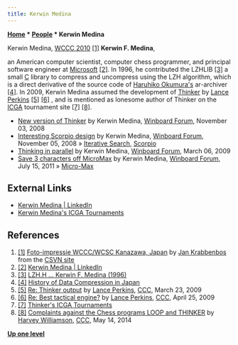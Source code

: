 ```yaml
---
title: Kerwin Medina
---
```

**[Home](Home "Home") \* [People](People "People") \* Kerwin Medina**



 [](File:KerwinMedinaWCCC2010.jpg) Kerwin Medina, [WCCC 2010](WCCC_2010 "WCCC 2010") <a id="cite-note-1" href="#cite-ref-1">[1]</a> 
**Kerwin F. Medina**,  

an American computer scientist, computer chess programmer, and principal software engineer at [Microsoft](Microsoft "Microsoft")
<a id="cite-note-2" href="#cite-ref-2">[2]</a>. 
In 1996, he contributed the LZHLIB <a id="cite-note-3" href="#cite-ref-3">[3]</a> 
a small [C](C "C") library to compress and uncompress using the LZH algorithm, which is a direct derivative of the source code of [Haruhiko Okumura's](https://en.wikipedia.org/wiki/Haruhiko_Okumura) ar-archiver 
<a id="cite-note-4" href="#cite-ref-4">[4]</a>. 
In 2009, Kerwin Medina assumed the development of [Thinker](Thinker "Thinker") by [Lance Perkins](Lance_Perkins "Lance Perkins")
<a id="cite-note-5" href="#cite-ref-5">[5]</a>
<a id="cite-note-6" href="#cite-ref-6">[6]</a> , 
and is mentioned as lonesome author of Thinker on the [ICGA](ICGA "ICGA") tournament site <a id="cite-note-7" href="#cite-ref-7">[7]</a>
<a id="cite-note-8" href="#cite-ref-8">[8]</a>.






* [New version of Thinker](http://www.open-aurec.com/wbforum/viewtopic.php?f=2&t=49609) by Kerwin Medina, [Winboard Forum](Computer_Chess_Forums "Computer Chess Forums"), November 03, 2008
* [Interesting Scorpio design](http://www.open-aurec.com/wbforum/viewtopic.php?f=4&t=49618) by Kerwin Medina, [Winboard Forum](Computer_Chess_Forums "Computer Chess Forums"), November 05, 2008 » [Iterative Search](Iterative_Search "Iterative Search"), [Scorpio](Scorpio "Scorpio")
* [Thinking in parallel](http://www.open-aurec.com/wbforum/viewtopic.php?f=2&t=50017) by Kerwin Medina, [Winboard Forum](Computer_Chess_Forums "Computer Chess Forums"), March 06, 2009
* [Save 3 characters off MicroMax](http://www.open-aurec.com/wbforum/viewtopic.php?f=4&t=51887) by Kerwin Medina, [Winboard Forum](Computer_Chess_Forums "Computer Chess Forums"), July 15, 2011 » [Micro-Max](Micro-Max "Micro-Max")


## External Links


* [Kerwin Medina | LinkedIn](https://www.linkedin.com/in/kerwin-medina-8920711b6/)
* [Kerwin Medina's ICGA Tournaments](https://www.game-ai-forum.org/icga-tournaments/person.php?id=655)


## References


1. <a id="cite-ref-1" href="#cite-note-1">[1]</a> [Foto-impressie WCCC/WCSC Kanazawa, Japan](https://www.csvn.nl/index.php?option=com_content&view=article&id=472%3Afoto-impressie-wcccwcsc-kanazawa-japan&catid=51%3Atoernooien&Itemid=28&lang=en) by [Jan Krabbenbos](Jan_Krabbenbos "Jan Krabbenbos") from the [CSVN site](CSVN "CSVN")
2. <a id="cite-ref-2" href="#cite-note-2">[2]</a> [Kerwin Medina | LinkedIn](https://www.linkedin.com/in/kerwin-medina-8920711b6/)
3. <a id="cite-ref-3" href="#cite-note-3">[3]</a> [LZH.H ... Kerwin F. Medina (1996)](http://www.codeforge.com/read/355783/LZH.H__html)
4. <a id="cite-ref-4" href="#cite-note-4">[4]</a> [History of Data Compression in Japan](https://oku.edu.mie-u.ac.jp/~okumura/compression/history.html)
5. <a id="cite-ref-5" href="#cite-note-5">[5]</a> [Re: Thinker output](http://www.talkchess.com/forum3/viewtopic.php?t=27113&start=13) by [Lance Perkins](Lance_Perkins "Lance Perkins"), [CCC](CCC "CCC"), March 23, 2009
6. <a id="cite-ref-6" href="#cite-note-6">[6]</a> [Re: Best tactical engine?](http://www.talkchess.com/forum3/viewtopic.php?f=2&t=27585&start=10) by [Lance Perkins](Lance_Perkins "Lance Perkins"), [CCC](CCC "CCC"), April 25, 2009
7. <a id="cite-ref-7" href="#cite-note-7">[7]</a> [Thinker's ICGA Tournaments](https://www.game-ai-forum.org/icga-tournaments/program.php?id=612)
8. <a id="cite-ref-8" href="#cite-note-8">[8]</a> [Complaints against the Chess programs LOOP and THINKER](http://www.talkchess.com/forum3/viewtopic.php?f=2&t=52325&p=570704) by [Harvey Williamson](Harvey_Williamson "Harvey Williamson"), [CCC](CCC "CCC"), May 14, 2014

**[Up one level](People "People")**







 
